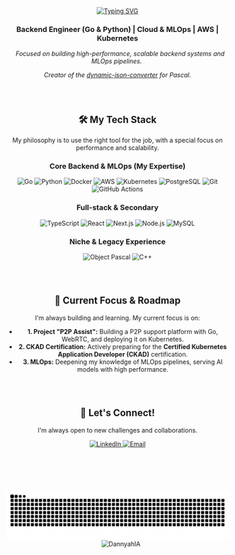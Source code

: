 <div align="center">

[![Typing SVG](https://readme-typing-svg.herokuapp.com?font=Fira+Code&duration=4000&pause=750&color=EB6F92&center=true&vCenter=true&width=800&lines=Welcome%2C+to+my+GitHub+profile+👋;I'm+Daniel+Tavares)](https://git.io/typing-svg)

</div>

<div align="center">

 ### Backend Engineer (Go & Python) | Cloud & MLOps | AWS | Kubernetes
  
_Focused on building high-performance, scalable backend systems and MLOps pipelines._ 

_Creator of the [dynamic-json-converter](https://github.com/DannyahIA/dynamic-json-converter) for Pascal._

</div>

<br><br>

<div align="center">

 ## 🛠️ My Tech Stack

My philosophy is to use the right tool for the job, with a special focus on performance and scalability.

### Core Backend & MLOps (My Expertise)
![Go](https://img.shields.io/badge/Go-00ADD8?style=for-the-badge&logo=go&logoColor=white)
![Python](https://img.shields.io/badge/Python-3776AB?style=for-the-badge&logo=python&logoColor=white)
![Docker](https://img.shields.io/badge/Docker-2496ED?style=for-the-badge&logo=docker&logoColor=white)
![AWS](https://img.shields.io/badge/AWS-232F3E?style=for-the-badge&logo=amazon-aws&logoColor=white)
![Kubernetes](https://img.shields.io/badge/Kubernetes-326CE5?style=for-the-badge&logo=kubernetes&logoColor=white)
![PostgreSQL](https://img.shields.io/badge/PostgreSQL-4169E1?style=for-the-badge&logo=postgresql&logoColor=white)
![Git](https://img.shields.io/badge/Git-F05033?style=for-the-badge&logo=git&logoColor=white)
![GitHub Actions](https://img.shields.io/badge/github%20actions-%232671E5.svg?style=for-the-badge&logo=githubactions&logoColor=white)

### Full-stack & Secondary
![TypeScript](https://img.shields.io/badge/TypeScript-3178C6?style=for-the-badge&logo=typescript&logoColor=white)
![React](https://img.shields.io/badge/React-20232A?style=for-the-badge&logo=react&logoColor=61DAFB)
![Next.js](https://img.shields.io/badge/Next.js-000000?style=for-the-badge&logo=nextdotjs&logoColor=white)
![Node.js](https://img.shields.io/badge/Node.js-339933?style=for-the-badge&logo=nodedotjs&logoColor=white)
![MySQL](https://img.shields.io/badge/MySQL-4479A1?style=for-the-badge&logo=mysql&logoColor=white)

### Niche & Legacy Experience
![Object Pascal](https://img.shields.io/badge/Object%20Pascal-E62431?style=for-the-badge&logo=delphi&logoColor=white)
![C++](https://img.shields.io/badge/C%2B%2B-00599C?style=for-the-badge&logo=cplusplus&logoColor=white)

</div>

<br><br>

<div align="center">

 ## 🎯 Current Focus & Roadmap

I'm always building and learning. My current focus is on:

- **1. Project "P2P Assist":** Building a P2P support platform with Go, WebRTC, and deploying it on Kubernetes.
- **2. CKAD Certification:** Actively preparing for the **Certified Kubernetes Application Developer (CKAD)** certification.
- **3. MLOps:** Deepening my knowledge of MLOps pipelines, serving AI models with high performance.

</div>

<br><br>

<div align="center">

## 🤝 Let's Connect!

I'm always open to new challenges and collaborations.

<div>
<a href="https://www.linkedin.com/in/dannytavares/" target="_blank">
<img alt="LinkedIn" height="30" width="30" src="https://cdn.iconfinder.com/data/icons/social-media-2285/512/1_Linkedin_unofficial_colored_svg-128.png"/>
</a>
<a href="mailto:danieltavares.mata@gmail.com">
<img alt="Email" height="30" width="30" src="https://cdn.jsdelivr.net/gh/devicons/devicon/icons/google/google-original.svg"/>
</a>
</div>

</div>

<br><br><br>

<div align="center">
    <img src="https://github.com/DannyahIA/DannyahIA/blob/output/snake.svg" alt="github contribution snake animation" />
</div>

<div align="center">
    <img src="https://komarev.com/ghpvc/?username=DannyahIA&label=Profile%20views&color=0e75b6&style=flat" alt="DannyahIA" />
</div>
